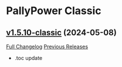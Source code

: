 # PallyPower Classic

## [v1.5.10-classic](https://github.com/AznamirWoW/PallyPower/tree/v1.5.10-classic) (2024-05-08)
[Full Changelog](https://github.com/AznamirWoW/PallyPower/compare/v1.5.9-classic...v1.5.10-classic) [Previous Releases](https://github.com/AznamirWoW/PallyPower/releases)

- .toc update  
